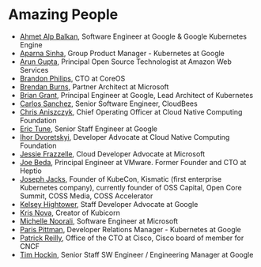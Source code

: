 # Amazing People

- [Ahmet Alp Balkan](https://twitter.com/ahmetb), Software Engineer at Google & Google Kubernetes Engine
- [Aparna Sinha](https://twitter.com/apbhatnagar), Group Product Manager - Kubernetes at Google
- [Arun Gupta](https://twitter.com/arungupta), Principal Open Source Technologist at Amazon Web Services
- [Brandon Philips](https://twitter.com/BrandonPhilips), CTO at CoreOS
- [Brendan Burns](https://twitter.com/brendandburns), Partner Architect at Microsoft
- [Brian Grant](https://github.com/bgrant0607), Principal Engineer at Google, Lead Architect of Kubernetes
- [Carlos Sanchez](https://www.twitter.com/csanchez), Senior Software Engineer, CloudBees
- [Chris Aniszczyk](https://www.twitter.com/cra), Chief Operating Officer at Cloud Native Computing Foundation
- [Eric Tune](https://twitter.com/eric_tune), Senior Staff Engineer at Google
- [Ihor Dvoretskyi](https://twitter.com/idvoretskyi), Developer Advocate at Cloud Native Computing Foundation
- [Jessie Frazzelle](https://github.com/jessfraz), Cloud Developer Advocate at Microsoft
- [Joe Beda](https://twitter.com/jbeda), Principal Engineer at VMware. Former Founder and CTO at Heptio
- [Joseph Jacks](https://twitter.com/asynchio), Founder of KubeCon, Kismatic (first enterprise Kubernetes company), currently founder of OSS Capital, Open Core Summit, COSS Media, COSS Accelerator
- [Kelsey Hightower](https://twitter.com/kelseyhightower), Staff Developer Advocate at Google
- [Kris Nova](https://github.com/kris-nova), Creator of Kubicorn
- [Michelle Noorali](https://www.twitter.com/michellenoorali), Software Engineer at Microsoft
- [Paris Pittman](https://www.twitter.com/ParisInBmore), Developer Relations Manager - Kubernetes at Google
- [Patrick Reilly](https://twitter.com/preillyme), Office of the CTO at Cisco, Cisco board of member for CNCF
- [Tim Hockin](https://twitter.com/thockin), Senior Staff SW Engineer / Engineering Manager at Google
